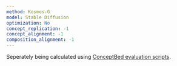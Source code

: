 ```yaml
---
method: Kosmos-G
model: Stable Diffusion
optimization: No
concept_replication: -1
concept_alignment: -1
composition_alignment: -1
---
```


Seperately being calculated using <a href="https://github.com/ConceptBed/evaluations">ConceptBed evaluation scripts</a>.